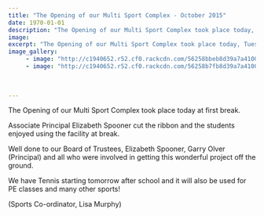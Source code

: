```yaml
---
title: "The Opening of our Multi Sport Complex - October 2015"
date: 1970-01-01
description: "The Opening of our Multi Sport Complex took place today, Tuesday 20 October, at first break."
image: 
excerpt: "The Opening of our Multi Sport Complex took place today, Tuesday 20 October, at first break."
image_gallery:
     - image: "http://c1940652.r52.cf0.rackcdn.com/56258bbeb8d39a7a410002c9/Opening-of-Multi-Sport-Complex-20.10.15-basketball.jpg"
     - image: "http://c1940652.r52.cf0.rackcdn.com/56258b7fb8d39a7a410002c5/Opening-of-Multi-Sport-Complex-20.10.15-tennis.jpg"
    
    
    
---
```


<p><span>The Opening of our Multi Sport Complex took place today at first break. </span></p>
<p><span>Associate Principal Elizabeth Spooner cut the ribbon and the students enjoyed using the facility at break. </span></p>
<p><span>Well done to our Board of Trustees, Elizabeth Spooner, Garry Olver (Principal) and all who were involved in getting this wonderful project off the ground. </span></p>
<p><span>We have Tennis starting tomorrow after school and it will also be used for PE classes and many other sports!</span></p>
<p><span>(Sports Co-ordinator, Lisa Murphy)</span></p>

